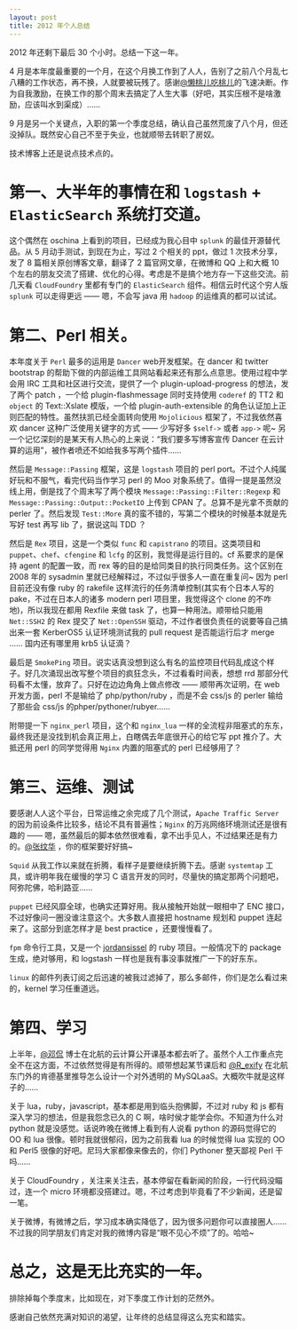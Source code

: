 ```yaml
---
layout: post
title: 2012 年个人总结
---
```

2012 年还剩下最后 30 个小时。总结一下这一年。

4 月是本年度最重要的一个月，在这个月换工作到了人人，告别了之前八个月乱七八糟的工作状态，再不换，人就要被玩残了。感谢[@懒桃儿吃桃儿](http://weibo.com/u/1653644220)的飞速决断。作为自我激励，在换工作的那个周末去搞定了人生大事（好吧，其实压根不是啥激励，应该叫水到渠成）……

9 月是另一个关键点，入职的第一个季度总结，确认自己虽然荒废了八个月，但还没掉队。既然安心自己不至于失业，也就顺带去转职了房奴。

技术博客上还是说点技术点的。

# 第一、大半年的事情在和 `logstash` + `ElasticSearch` 系统打交道。

这个偶然在 oschina 上看到的项目，已经成为我心目中 `splunk` 的最佳开源替代品。从 5 月动手测试，到现在为止，写过 2 个相关的 ppt，做过 1 次技术分享，发了 8 篇相关原创博客文章，翻译了 2 篇官网文章，在微博和 QQ 上和大概 10 个左右的朋友交流了搭建、优化的心得。考虑是不是搞个地方存一下这些交流。前几天看 `CloudFoundry` 里都有专门的 `ElasticSearch` 组件。相信云时代这个穷人版 `splunk` 可以走得更远 —— 嗯，不会写 java 用 `hadoop` 的运维真的都可以试试。

# 第二、Perl 相关。

本年度关于 `Perl` 最多的运用是 `Dancer` web开发框架。在 dancer 和 twitter bootstrap 的帮助下做的内部运维工具网站看起来还有那么点意思。使用过程中学会用 IRC 工具和社区进行交流，提供了一个 plugin-upload-progress 的想法，发了两个 patch ，一个给 plugin-flashmessage 同时支持使用 `coderef` 的 TT2 和 `object` 的 Text::Xslate 模版，一个给 plugin-auth-extensible 的角色认证加上正则匹配的特性。虽然扶凯已经全面转向使用 `Mojolicious` 框架了，不过我依然喜欢 dancer 这种广泛使用关键字的方式 —— 少写好多 `$self->` 或者 `app->` 呢~ 另一个记忆深刻的是某天有人热心的上来说：“我们要多写博客宣传 Dancer 在云计算的运用”，被作者喷还不如给我多写两个插件……

然后是 `Message::Passing` 框架，这是 `logstash` 项目的 perl port。不过个人纯属好玩和不服气，看完代码当作学习 perl 的 Moo 对象系统了。值得一提是虽然没线上用，倒是找了个周末写了两个模块 `Message::Passing::Filter::Regexp` 和 `Message::Passing::Output::PocketIO` 上传到 CPAN 了。总算不是光拿不贡献的 perler 了。然后发现 `Test::More` 真的蛮不错的，写第二个模块的时候基本就是先写好 test 再写 lib 了，据说这叫 TDD ？

然后是 `Rex` 项目，这是一个类似 `func` 和 `capistrano` 的项目。这类项目和 `puppet`、`chef`、`cfengine` 和 `lcfg` 的区别，我觉得是运行目的。cf 系要求的是保持 agent 的配置一致，而 rex 等的目的是给同类目的执行同类任务。这个区别在 2008 年的 sysadmin 里就已经解释过，不过似乎很多人一直在重复问~ 因为 perl 目前还没有像 ruby 的 rakefile 这样流行的任务清单控制(其实有个日本人写的pake，不过在日本人的诸多 modern perl 项目里，我觉得这个 clone 的不咋地)，所以我现在都用 Rexfile 来做 task 了，也算一种用法。顺带给只能用 `Net::SSH2` 的 Rex 提交了 `Net::OpenSSH` 驱动，不过作者很负责任的说要等自己搞出来一套 KerberOS5 认证环境测试我的 pull request 是否能运行后才 merge …… 国内还有哪里用 krb5 认证滴？

最后是 `SmokePing` 项目。说实话真没想到这么有名的监控项目代码乱成这个样子。好几次涌现出改写整个项目的疯狂念头，不过看看时间表，想想 rrd 那部分代码看不太懂，放弃了。只好在边边角角上做点修改 —— 顺带再次证明，在 web 开发方面，perl 不是输给了 php/python/ruby ，而是不会 css/js 的 perler 输给了那些会 css/js 的phper/pythoner/rubyer……

附带提一下 `nginx_perl` 项目，这个和 `nginx_lua` 一样的全流程非阻塞式的东东，最终我还是没找到机会真正用上，白瞎偶去年底很开心的给它写 ppt 推介了。大抵还用 perl 的同学觉得用 `Nginx` 内置的阻塞式的 perl 已经够用了？

# 第三、运维、测试

要感谢人人这个平台，日常运维之余完成了几个测试，`Apache Traffic Server` 的因为前设条件比较多，结论不具有普遍性；`Nginx` 的万兆网络环境测试还是很有趣的 —— 嗯，虽然最后的脚本依然很难看，拿不出手见人，不过结果还是有力的。[@张纹华](http://weibo.com/u/2266920742) ，你的框架要好好搞~

`Squid` 从我工作以来就在折腾，看样子是要继续折腾下去。感谢 `systemtap` 工具，或许明年我在缓慢的学习 C 语言开发的同时，尽量快的搞定那两个问题吧，阿弥陀佛，哈利路亚……

`puppet` 已经风靡全球，也确实还算好用。我从接触开始就一眼相中了 ENC 接口，不过好像问一圈没谁注意这个。大多数人直接把 hostname 规划和 puppet 连起来了。这部分到底怎样才是 best practice ，还要慢慢看了。

`fpm` 命令行工具，又是一个 [jordansissel](https://github.com/jordansissel) 的 ruby 项目。一般情况下的 package 生成，绝对够用，和 logstash 一样也是我有事没事就推广一下的好东东。

`linux` 的邮件列表订阅之后迅速的被我过滤掉了，那么多邮件，你们是怎么看过来的，kernel 学习任重道远。

# 第四、学习

上半年，[@邓侃](http://weibo.com/kandeng) 博士在北航的云计算公开课基本都去听了。虽然个人工作重点完全不在这方面，不过依然觉得是有所得的。顺带想起某节课后和 [@R_exify](http://weibo.com/ovise) 在北航东门外的肯德基里推导怎么设计一个对外透明的 MySQLaaS。大概吹牛就是这样子的……

关于 lua，ruby，javascript，基本都是用到临头抱佛脚，不过对 ruby 和 js 都有深入学习的想法，但是我怨念已久的 C 啊，啥时侯才能学会你。不知道为什么对 python 就是没感觉。话说昨晚在微博上看到有人说看 python 的源码觉得它的 OO 和 lua 很像。顿时我就很郁闷，因为之前我看 lua 的时候觉得 lua 实现的 OO 和 Perl5 很像的好吧。尼玛大家都像来像去的，你们 Pythoner 整天鄙视 Perl 干吗……

关于 CloudFoundry ，关注来关注去，基本停留在看新闻的阶段，一行代码没瞄过，连一个 micro 环境都没搭建过。嗯，不过考虑到毕竟看了不少新闻，还是留一笔。

关于微博，有微博之后，学习成本确实降低了，因为很多问题你可以直接圈人……不过我的同学朋友们肯定对我的微博内容是“眼不见心不烦”了的。哈哈~

# 总之，这是无比充实的一年。

排除掉每个季度末，比如现在，对下季度工作计划的茫然外。

感谢自己依然充满对知识的渴望，让年终的总结显得这么充实和踏实。

